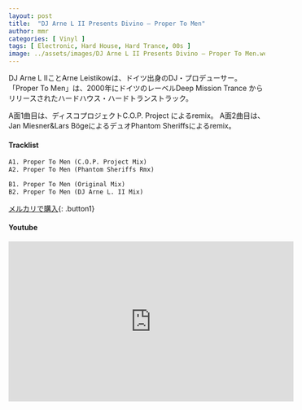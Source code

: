 ```yaml
---
layout: post
title:  "DJ Arne L II Presents Divino – Proper To Men"
author: mmr
categories: [ Vinyl ]
tags: [ Electronic, Hard House, Hard Trance, 00s ]
image: ../assets/images/DJ Arne L II Presents Divino – Proper To Men.webp
---
```


DJ Arne L IIことArne Leistikowは、ドイツ出身のDJ・プロデューサー。
「Proper To Men」は、2000年にドイツのレーベルDeep Mission Trance からリリースされたハードハウス・ハードトランストラック。

A面1曲目は、ディスコプロジェクトC.O.P. Project によるremix。
A面2曲目は、Jan Miesner&Lars BögeによるデュオPhantom Sheriffsによるremix。

#### Tracklist
```md
A1. Proper To Men (C.O.P. Project Mix)
A2. Proper To Men (Phantom Sheriffs Rmx)

B1. Proper To Men (Original Mix)
B2. Proper To Men (DJ Arne L. II Mix)
```

[メルカリで購入](https://jp.mercari.com/item/m33236670391?afid=6142608987){: .button1}

#### Youtube
<iframe width="560" height="315" src="https://www.youtube.com/embed/We5yuFLX1d0?si=TCXXuZR6M-puYAOV" title="YouTube video player" frameborder="0" allow="accelerometer; autoplay; clipboard-write; encrypted-media; gyroscope; picture-in-picture; web-share" referrerpolicy="strict-origin-when-cross-origin" allowfullscreen></iframe>